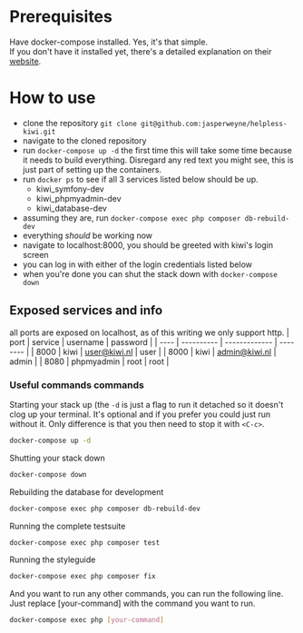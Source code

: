# Prerequisites
Have docker-compose installed. Yes, it's that simple.  
If you don't have it installed yet, there's a detailed explanation on their
[website](https://docs.docker.com/compose/install/).

# How to use
* clone the repository `git clone git@github.com:jasperweyne/helpless-kiwi.git`
* navigate to the cloned repository
* run `docker-compose up -d` the first time this will take some time because it
  needs to build everything. Disregard any red text you might see, this is just
  part of setting up the containers.
* run `docker ps` to see if all 3 services listed below should be up.
	* kiwi_symfony-dev
	* kiwi_phpmyadmin-dev
	* kiwi_database-dev
* assuming they are, run `docker-compose exec php composer db-rebuild-dev`
* everything *should* be working now
* navigate to localhost:8000, you should be greeted with kiwi's login screen
* you can log in with either of the login credentials listed below
* when you're done you can shut the stack down with `docker-compose down`


## Exposed services and info
all ports are exposed on localhost, as of this writing we only support http.
| port | service    | username      | password |
| ---- | ---------- | ------------- | -------- |
| 8000 | kiwi       | user@kiwi.nl  | user     |
| 8000 | kiwi       | admin@kiwi.nl | admin    |
| 8080 | phpmyadmin | root          | root     |


### Useful commands commands
Starting your stack up (the `-d` is just a flag to run it detached so it
doesn't clog up your terminal. It's optional and if you prefer you could just
run without it. Only difference is that you then need to stop it with `<C-c>`.
```bash
docker-compose up -d
```

Shutting your stack down
```bash
docker-compose down
```

Rebuilding the database for development 
```bash
docker-compose exec php composer db-rebuild-dev
```

Running the complete testsuite
```bash
docker-compose exec php composer test
```

Running the styleguide
```bash
docker-compose exec php composer fix
```

And you want to run any other commands, you can run the following line.  
Just replace \[your-command\] with the command you want to run.
```bash
docker-compose exec php [your-command]
```
